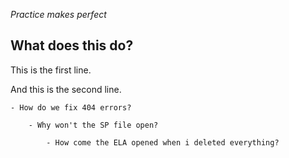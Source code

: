 *Practice makes perfect*

## What does this do?

This is the first line.

And this is the second line.

	- How do we fix 404 errors?

		- Why won't the SP file open?

			- How come the ELA opened when i deleted everything?

